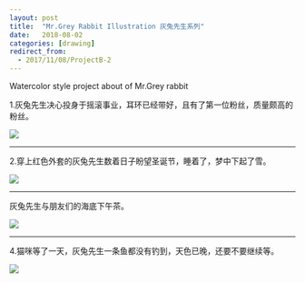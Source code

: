 ```yaml
---
layout: post
title:  "Mr.Grey Rabbit Illustration 灰兔先生系列"
date:   2018-08-02
categories: [drawing]
redirect_from:
  - 2017/11/08/ProjectB-2
---
```


Watercolor style project about  of Mr.Grey rabbit



1.灰兔先生决心投身于摇滚事业，耳环已经带好，且有了第一位粉丝，质量颇高的粉丝。 



![](https://wx4.sinaimg.cn/mw690/698f3196gy1g0qjptqko2j20nm0dw3ze.jpg)



------



2.穿上红色外套的灰兔先生数着日子盼望圣诞节，睡着了，梦中下起了雪。 

![](https://wx1.sinaimg.cn/mw690/698f3196gy1g0qjpu0i5uj20zk0qogno.jpg)



------



灰兔先生与朋友们的海底下午茶。

![](https://wx4.sinaimg.cn/mw690/698f3196gy1g0qjptt969j20u011i486.jpg)



------



4.猫咪等了一天，灰兔先生一条鱼都没有钓到，天色已晚，还要不要继续等。

![](https://wx1.sinaimg.cn/mw690/698f3196gy1g0qjpykk17j20u01651l1.jpg)